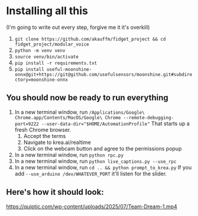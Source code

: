 # Installing all this
(I'm going to write out every step, forgive me it it's overkill)

1. ```git clone https://github.com/akauffm/fidget_project && cd fidget_project/modular_voice```
2. ```python -m venv venv```
3. ```source venv/bin/activate```
4. ```pip install -r requirements.txt```
5. ```pip install useful-moonshine-onnx@git+https://git@github.com/usefulsensors/moonshine.git#subdirectory=moonshine-onnx```
  
## You should now be ready to run everything
1. In a new terminal window, run ```/Applications/Google\ Chrome.app/Contents/MacOS/Google\ Chrome --remote-debugging-port=9222 --user-data-dir="$HOME/AutomationProfile"``` That starts up a fresh Chrome browser.
    1. Accept the terms
    2. Navigate to krea.ai/realtime
    3. Click on the webcam button and agree to the permissions popup
2. In a new terminal window, run ```python rpc.py```
3. In a new terminal window, run ```python live_captions.py --use_rpc```
4. In a new terminal window, run ```cd .. && python prompt_to_krea.py``` If you add ```--use_arduino /dev/WHATEVER_PORT``` it'll listen for the slider.

## Here's how it should look:
https://quiptic.com/wp-content/uploads/2025/07/Team-Dream-1.mp4
